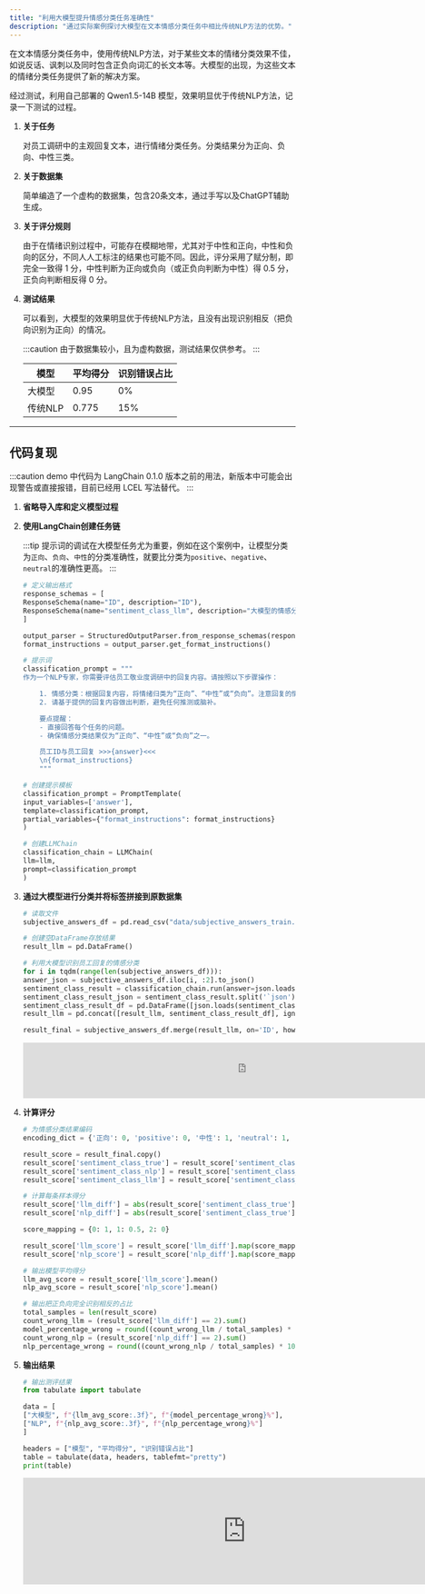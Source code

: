 ```yaml
---
title: "利用大模型提升情感分类任务准确性"
description: "通过实际案例探讨大模型在文本情感分类任务中相比传统NLP方法的优势。"
---
```


在文本情感分类任务中，使用传统NLP方法，对于某些文本的情绪分类效果不佳，如说反话、讽刺以及同时包含正负向词汇的长文本等。大模型的出现，为这些文本的情绪分类任务提供了新的解决方案。

经过测试，利用自己部署的 Qwen1.5-14B 模型，效果明显优于传统NLP方法，记录一下测试的过程。

1. **关于任务**

   对员工调研中的主观回复文本，进行情绪分类任务。分类结果分为正向、负向、中性三类。

2. **关于数据集**

   简单编造了一个虚构的数据集，包含20条文本，通过手写以及ChatGPT辅助生成。

3. **关于评分规则**

   由于在情绪识别过程中，可能存在模糊地带，尤其对于中性和正向，中性和负向的区分，不同人人工标注的结果也可能不同。因此，评分采用了赋分制，即完全一致得
   1 分，中性判断为正向或负向（或正负向判断为中性）得 0.5 分，正负向判断相反得 0 分。

4. **测试结果**

   可以看到，大模型的效果明显优于传统NLP方法，且没有出现识别相反（把负向识别为正向）的情况。

   :::caution
   由于数据集较小，且为虚构数据，测试结果仅供参考。
   :::

   | 模型  | 平均得分  | 识别错误占比 |
   |-----|-------|--------|
   | 大模型 | 0.95  | 0%     |
   | 传统NLP | 0.775 | 15%    |

---

## 代码复现

:::caution
demo 中代码为 LangChain 0.1.0 版本之前的用法，新版本中可能会出现警告或直接报错，目前已经用 LCEL 写法替代。
:::

1. **省略导入库和定义模型过程**

2. **使用LangChain创建任务链**

   :::tip
   提示词的调试在大模型任务尤为重要，例如在这个案例中，让模型分类为`正向`、`负向`、`中性`的分类准确性，就要比分类为`positive`、`negative`、`neutral`的准确性更高。
   :::

   ```python
   # 定义输出格式
   response_schemas = [
   ResponseSchema(name="ID", description="ID"),
   ResponseSchema(name="sentiment_class_llm", description="大模型的情感分类，返回`正向`、`中性`或`负向`"),
   ]
   
   output_parser = StructuredOutputParser.from_response_schemas(response_schemas)
   format_instructions = output_parser.get_format_instructions()
   
   # 提示词
   classification_prompt = """
   作为一个NLP专家，你需要评估员工敬业度调研中的回复内容。请按照以下步骤操作：
   
       1. 情感分类：根据回复内容，将情绪归类为“正向”、“中性”或“负向”。注意回复的情感色彩、态度和情绪。对于使用反话或反讽的回复，尝试识别实际意图，并据此分类。
       2. 请基于提供的回复内容做出判断，避免任何推测或脑补。
   
       要点提醒：
       - 直接回答每个任务的问题。
       - 确保情感分类结果仅为“正向”、“中性”或“负向”之一。
   
       员工ID与员工回复 >>>{answer}<<<
       \n{format_instructions}
       """
   
   # 创建提示模板
   classification_prompt = PromptTemplate(
   input_variables=['answer'],
   template=classification_prompt,
   partial_variables={"format_instructions": format_instructions}
   )
   
   # 创建LLMChain
   classification_chain = LLMChain(
   llm=llm,
   prompt=classification_prompt
   )
   ```

3. **通过大模型进行分类并将标签拼接到原数据集**

   ```python
   # 读取文件
   subjective_answers_df = pd.read_csv("data/subjective_answers_train.csv")
   
   # 创建空DataFrame存放结果
   result_llm = pd.DataFrame()
   
   # 利用大模型识别员工回复的情感分类
   for i in tqdm(range(len(subjective_answers_df))):
   answer_json = subjective_answers_df.iloc[i, :2].to_json()
   sentiment_class_result = classification_chain.run(answer=json.loads(answer_json))
   sentiment_class_result_json = sentiment_class_result.split('`json')[1].split('`')[0].strip()
   sentiment_class_result_df = pd.DataFrame([json.loads(sentiment_class_result_json)])
   result_llm = pd.concat([result_llm, sentiment_class_result_df], ignore_index=True)
   
   result_final = subjective_answers_df.merge(result_llm, on='ID', how='left')
   ```

   <iframe width="784" style="height: 98px;" src="https://datalore.jetbrains.com/report/embed/IRsLD9S3oA5isRQeLedT3y/YRbYJiGmvP6WK1eZNqgBRg/RnXnn2CAg1bFHHdrweMYdU?height=98" frameborder="0"></iframe>

4. **计算评分**
   
   ```python
   # 为情感分类结果编码
   encoding_dict = {'正向': 0, 'positive': 0, '中性': 1, 'neutral': 1, '负向': 2, 'negative': 2}
   
   result_score = result_final.copy()
   result_score['sentiment_class_true'] = result_score['sentiment_class_true'].replace(encoding_dict)
   result_score['sentiment_class_nlp'] = result_score['sentiment_class_nlp'].replace(encoding_dict)
   result_score['sentiment_class_llm'] = result_score['sentiment_class_llm'].replace(encoding_dict)
   
   # 计算每条样本得分
   result_score['llm_diff'] = abs(result_score['sentiment_class_true'] - result_score['sentiment_class_llm'])
   result_score['nlp_diff'] = abs(result_score['sentiment_class_true'] - result_score['sentiment_class_nlp'])
   
   score_mapping = {0: 1, 1: 0.5, 2: 0}
   
   result_score['llm_score'] = result_score['llm_diff'].map(score_mapping)
   result_score['nlp_score'] = result_score['nlp_diff'].map(score_mapping)
   
   # 输出模型平均得分
   llm_avg_score = result_score['llm_score'].mean()
   nlp_avg_score = result_score['nlp_score'].mean()
   
   # 输出把正负向完全识别相反的占比
   total_samples = len(result_score)
   count_wrong_llm = (result_score['llm_diff'] == 2).sum()
   model_percentage_wrong = round((count_wrong_llm / total_samples) * 100)
   count_wrong_nlp = (result_score['nlp_diff'] == 2).sum()
   nlp_percentage_wrong = round((count_wrong_nlp / total_samples) * 100)
   ```

5. **输出结果**

   ```python
   # 输出测评结果
   from tabulate import tabulate
   
   data = [
   ["大模型", f"{llm_avg_score:.3f}", f"{model_percentage_wrong}%"],
   ["NLP", f"{nlp_avg_score:.3f}", f"{nlp_percentage_wrong}%"]
   ]
   
   headers = ["模型", "平均得分", "识别错误占比"]
   table = tabulate(data, headers, tablefmt="pretty")
   print(table)
   ```

   <iframe width="784" style="height: 188px;" src="https://datalore.jetbrains.com/report/embed/IRsLD9S3oA5isRQeLedT3y/YRbYJiGmvP6WK1eZNqgBRg/dBKOTHJrgUyHZ9RvJsbP5N" frameborder="0"></iframe>